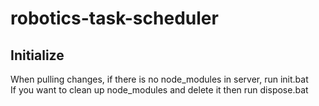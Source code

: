 # robotics-task-scheduler
## Initialize
When pulling changes, if there is no node_modules in server, run init.bat  
If you want to clean up node_modules and delete it then run dispose.bat